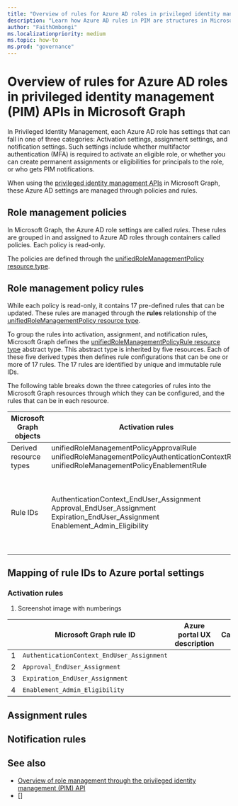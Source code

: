 ```yaml
---
title: "Overview of rules for Azure AD roles in privileged identity management (PIM) APIs"
description: "Learn how Azure AD rules in PIM are structures in Microsoft Graph and how they map with Azure portal descriptions."
author: "FaithOmbongi"
ms.localizationpriority: medium
ms.topic: how-to
ms.prod: "governance"
---
```


# Overview of rules for Azure AD roles in privileged identity management (PIM) APIs in Microsoft Graph

In Privileged Identity Management, each Azure AD role has settings that can fall in one of three categories: Activation settings, assignment settings, and notification settings. Such settings include whether multifactor authentication (MFA) is required to activate an eligible role, or whether you can create permanent assignments or eligibilities for principals to the role, or who gets PIM notifications.

When using the [privileged identity management APIs](/graph/api/resources/privilegedidentitymanagementv3-overview) in Microsoft Graph, these Azure AD settings are managed through policies and rules.

## Role management policies

In Microsoft Graph, the Azure AD role settings are called *rules*. These rules are grouped in and assigned to Azure AD roles through containers called policies. Each policy is read-only.

The policies are defined through the [unifiedRoleManagementPolicy resource type](/graph/api/resources/unifiedrolemanagementpolicy).

## Role management policy rules

While each policy is read-only, it contains 17 pre-defined rules that can be updated. These rules are managed through the **rules** relationship of the [unifiedRoleManagementPolicy resource type](/graph/api/resources/unifiedrolemanagementpolicy).

To group the rules into activation, assignment, and notification rules, Microsoft Graph defines the [unifiedRoleManagementPolicyRule resource type](/graph/api/resources/unifiedrolemanagementpolicyrule) abstract type. This abstract type is inherited by five resources. Each of these five derived types then defines rule configurations that can be one or more of 17 rules. The 17 rules are identified by unique and immutable rule IDs.

The following table breaks down the three categories of rules into the Microsoft Graph resources through which they can be configured, and the rules that can be in each resource.

| Microsoft Graph objects | Activation rules | Assignment rules | Notification rules |
|---|---|---|---|
| Derived resource types | unifiedRoleManagementPolicyApprovalRule <br/> unifiedRoleManagementPolicyAuthenticationContextRule <br/> unifiedRoleManagementPolicyEnablementRule | unifiedRoleManagementPolicyExpirationRule | unifiedRoleManagementPolicyNotificationRule |
| Rule IDs | AuthenticationContext_EndUser_Assignment <br/> Approval_EndUser_Assignment <br/> Expiration_EndUser_Assignment <br/> Enablement_Admin_Eligibility | Enablement_EndUser_Assignment <br/> Enablement_Admin_Assignment <br/> Expiration_Admin_Assignment <br/> Expiration_Admin_Eligibility | Notification_Approver_EndUser_Assignment <br/> Notification_Requestor_EndUser_Assignment <br/> Notification_Admin_EndUser_Assignment <br/> Notification_Approver_Admin_Assignment <br/> Notification_Requestor_Admin_Assignment <br/> Notification_Admin_Admin_Assignment <br/> Notification_Approver_Admin_Eligibility <br/> Notification_Requestor_Admin_Eligibility <br/> Notification_Admin_Admin_Eligibility |

## Mapping of rule IDs to Azure portal settings

<!--
Questions: Should I prefix "Role" to all titles below? I feel like it limits to "DirectoryRole" scope. What about the "Directory" scope? How do we handle this?

Where does this statement come in:
Azure AD supports policies that are scopes either to the directory or to a directory role. Both these policy scopes include the 17 pre-defined but updatable rules.
-->

### Activation rules

1. Screenshot image with numberings

<!-- Author in Excel than copy/paste-->

|   | Microsoft Graph rule ID                    | Azure portal UX description | Caller |
|----|---------------------------------------------|------------------------------|---------|
| 1 | `AuthenticationContext_EndUser_Assignment` |                             |        |
| 2 | `Approval_EndUser_Assignment`              |                             |        |
| 3 | `Expiration_EndUser_Assignment`            |                             |        |
| 4 | `Enablement_Admin_Eligibility`             |                             |        |


## Assignment rules



## Notification rules



## See also

+ [Overview of role management through the privileged identity management (PIM) API](/graph/api/resources/privilegedidentitymanagementv3-overview)
+ []

